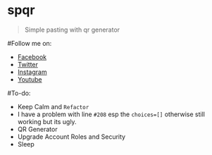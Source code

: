 # spqr
> Simple pasting with qr generator

#Follow me on: 
- [Facebook](https://www.facebook.com/msangelsz)
- [Twitter](https://twitter.com/okaylangyanhoy)
- [Instagram](https://www.instagram.com/fsociety001.dat)
- [Youtube](http://www.youtube.com/c/ariesabao)

#To-do:
- Keep Calm and `Refactor`
- I have a problem with line `#208` esp the `choices=[]` otherwise still working but its ugly.
- QR Generator
- Upgrade Account Roles and Security
- Sleep
